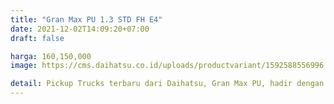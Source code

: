 ```yaml
---
title: "Gran Max PU 1.3 STD FH E4"
date: 2021-12-02T14:09:20+07:00
draft: false

harga: 160,150,000
image: https://cms.daihatsu.co.id/uploads/productvariant/1592588556996.png

detail: Pickup Trucks terbaru dari Daihatsu, Gran Max PU, hadir dengan 8 varian. Varian tertinggi hadir dengan mesin Petrol 1495 cc, yang mampu menghasilkan tenaga hingga 96 hp dan torsi puncak 134 Nm. GRAN MAX PICK UP 1.3 3W FH berkapasitas 3-penupang dibekali juga dengan transmisi 5-Speed Manual. Sistem keamanannya dibekali Smart Access Card Entry & Perangkat Anti Maling.
---
```



